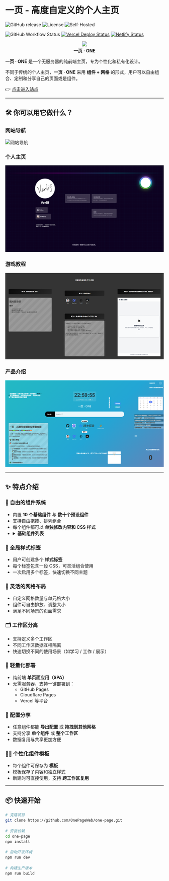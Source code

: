 # 一页 - 高度自定义的个人主页

![GitHub release](https://img.shields.io/github/v/release/OnePageWeb/one) ![License](https://img.shields.io/github/license/OnePageWeb/one-page) ![Self-Hosted](https://img.shields.io/badge/Self--Hosted-Yes-important)

![GitHub Workflow Status](https://img.shields.io/github/actions/workflow/status/OnePageWeb/one-page/main.yml) [![Vercel Deploy Status](https://vercelbadge.vercel.app/api/verlif/one)](https://vercel.com/verlif/one) [![Netlify Status](https://api.netlify.com/api/v1/badges/503f775c-8035-4212-9785-b0954adcff3c/deploy-status)](https://app.netlify.com/projects/one-page-verlif/deploys)

<center><a href="https://one.verlif.top/"><img width="200px" src="https://one.verlif.top/favicon.ico"></a></center>
<center><strong>一页 · ONE</strong></center>

**一页 · ONE** 是一个无服务器的纯前端主页，专为个性化和私有化设计。

不同于传统的个人主页，**一页 · ONE** 采用 **组件 + 网格** 的形式，用户可以自由组合、定制和分享自己的页面或是组件。

👉 [点击进入站点](https://one.verlif.top/)

---

## 🛠️ 你可以用它做什么？

### 网站导航

![网站导航](./public/imgs/display/starter_navigation.png)

### 个人主页

![个人主页](./public/imgs/display/starter_profile.png)

### 游戏教程

![快速制作HTML组件教程](./public/imgs/display/help_use_html.png)

### 产品介绍

![简单介绍](./public/imgs/display/starter_tutorial.png)

---

## ✨ 特点介绍

### 🧩 自由的组件系统

- 内置 **10 个基础组件** 与 **数十个预设组件**
- 支持自由拖拽、排列组合
- 每个组件都可以 **单独修改内容和 CSS 样式**
- <details>
    <summary>
      <b>基础组件列表</b>
    </summary>
    <section>
      <li>文本格子：文本输入框，支持H5标签</li>
      <li>便签格子：markdown文本域，双击即可快速编辑</li>
      <li>搜索栏：通过自定义搜索引擎进行搜索</li>
      <li>网址格子：输入网址来在组件中直接显示网页</li>
      <li>网页格子：将网页代码放入格子中，即可在页面中显示其内容</li>
      <li>快速链接：自定义链接标签，点击打开网页</li>
      <li>按钮格子：提供可点击的按钮，自定义点击后执行脚本内容</li>
      <li>输入转换：提供输入框与输出框，通过编写转换方法自定义输出内容</li>
      <li>计算函数：自定义js脚本，支持加载时运行和双击运行两种方式</li>
      <li>记录格子：分条目的文本记录组件</li>
    </section>
  </details>

### 🎨 全局样式标签

- 用户可创建多个 **样式标签**
- 每个标签包含一段 CSS，可灵活组合使用
- 一次启用多个标签，快速切换不同主题

### 📐 灵活的网格布局

- 自定义网格数量与单元格大小
- 组件可自由排放、调整大小
- 满足不同场景的页面需求

### 🗂️ 工作区分离

- 支持定义多个工作区
- 不同工作区数据互相隔离
- 快速切换不同的使用场景（如学习 / 工作 / 展示）

### 🚀 轻量化部署

- 纯前端 **单页面应用（SPA）**
- 无需服务器，支持一键部署到：
    - GitHub Pages
    - Cloudflare Pages
    - Vercel 等平台

### 🔄 配置分享

- 任意组件都能 **导出配置** 或 **拖拽到其他网格**
- 支持分享 **单个组件** 或 **整个工作区**
- 数据复用与共享更加方便

### 🧑‍🎨 个性化组件模板

- 每个组件可保存为 **模板**
- 模板保存了内容和独立样式
- 新建时可直接使用，支持 **跨工作区复用**

---

## 📦 快速开始

```bash
# 克隆项目
git clone https://github.com/OnePageWeb/one-page.git

# 安装依赖
cd one-page
npm install

# 启动开发环境
npm run dev

# 构建生产版本
npm run build
```